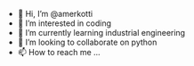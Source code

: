 - 👋 Hi, I’m @amerkotti
- 👀 I’m interested in coding  
- 🌱 I’m currently learning industrial engineering 
- 💞️ I’m looking to collaborate on python 
- 📫 How to reach me ...
<!---
amerkotti/amerkotti is a ✨ special ✨ repository because its `README.md` (this file) appears on your GitHub profile.
You can click the Preview link to take a look at your changes.
--->
